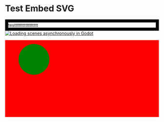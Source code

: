 # Test Embed SVG



<div>
	<div style="border:10px solid black;">testtttttttttttttttt</div>
	<a href="https://youtu.be/PFCWlwdfK_k">
		<img src="https://img.youtube.com/vi/PFCWlwdfK_k/0.jpg" alt="Loading scenes asynchronously in Godot">
	</a>
</div>


![groups](https://github.com/workhorsy/test_svg_embed/blob/master/play_video.svg)
